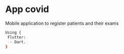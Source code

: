 # App covid
Mobile application to register patients and their exams

```bash
Using {
 Flutter:
  - Dart.
}
```
